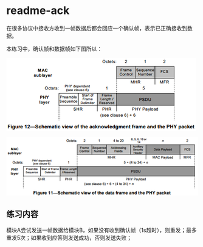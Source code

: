 # readme-ack

在很多协议中接收方收到一帧数据后都会回应一个确认帧，表示已正确接收到数据。

本练习中，确认帧和数据帧如下图所以：

![ack](./ack)

![](data)

## 练习内容

​	模块A尝试发送一帧数据给模块B，如果没有收到确认帧（1s超时），则重发；最多重发5次；如果收到应答则发送成功，否则发送失败；